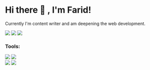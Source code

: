 # Hi there 👋 , I'm Farid!
Currently I'm content writer and am deepening the web development.
<p>
    <a href="https://mbahtekno.net" target="blank"><img src="https://img.shields.io/badge/Website-mbahtekno.net-green?" /></a>
    <a href="https://www.facebook.com/faridfac" target="blank"><img src="https://img.shields.io/badge/Muhamad%20Farid-30302f?style=flat&logo=facebook" /></a>
    <a href="https://twitter.com/faridfac10_" target="blank"><img src="https://img.shields.io/badge/@faridfac10__-30302f?style=flat&logo=twitter" /></a>
</p>

### Tools:
<p>
    <a href="https://code.visualstudio.com/" target="blank"><img src="https://img.shields.io/badge/Text%20Editor-Visual%20Studio%20Code-blue?&logo=visual%20studio%20code&logoColor=blue" /></a>
    <a href="https://gpvc.arturio.dev/faridfac" target="blank"><img src="https://gpvc.arturio.dev/faridfac" /></a><br>
    <a href="https://blogger.com/" target="blank"><img src="https://img.shields.io/badge/Platform-Blogger-blue?&logo=blogger&logoColor=orange" /></a>
    <a href="https://wordpress.com/id/" target="blank"><img src="https://img.shields.io/badge/Platform-Wordpress-blue?&logo=wordpress&logoColor=blue" /></a>
</p>

